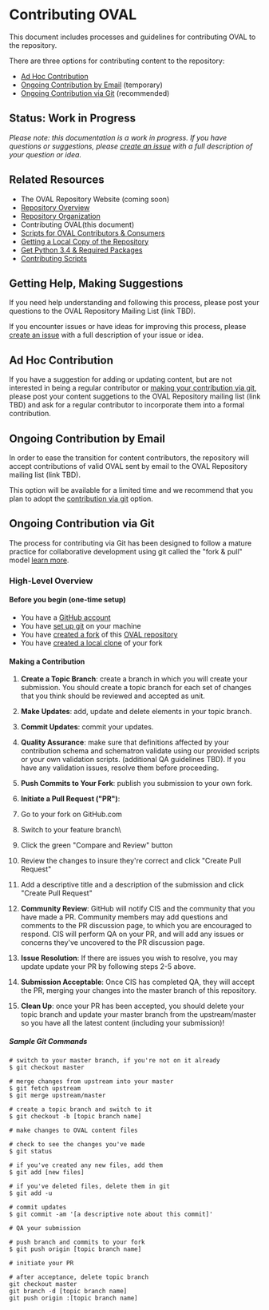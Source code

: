 # Contributing OVAL

This document includes processes and guidelines for contributing OVAL to the repository.

There are three options for contributing content to the repository:

- [Ad Hoc Contribution](#ad-hoc-contribution)
- [Ongoing Contribution by Email](#ongoing-contribution-by-email) (temporary)
- [Ongoing Contribution via Git](#ongoing-contribution-by-git) (recommended)

## Status: Work in Progress
*Please note: this documentation is a work in progress. If you have questions or suggestions, 
please [create an issue](https://github.com/CISecurity/OVALRepo/issues/new) with a full
description of your question or idea.*

## Related Resources

- The OVAL Repository Website (coming soon)
- [Repository Overview](./README.md)
- [Repository Organization](./repository/README.md)
- Contributing OVAL(this document)
- [Scripts for OVAL Contributors & Consumers](./scripts/README.md)
 - [Getting a Local Copy of the Repository](./README.getting.repo.md)
 - [Get Python 3.4 & Required Packages](./README.scripting.setup.md)
 - [Contributing Scripts](./scripts/README.contributing.scripts.md)

## Getting Help, Making Suggestions

If you need help understanding and following this process, please post your
questions to the OVAL Repository Mailing List (link TBD).

If you encounter issues or have ideas for improving this process, please 
[create an issue](https://github.com/CISecurity/OVALRepo/issues/new) with a full
description of your issue or idea.

## Ad Hoc Contribution

If you have a suggestion for adding or updating content, but are not interested in being a regular
contributor or [making your contribution via git](#ongoing-contribution-by-git), please post your
content suggetions to the OVAL Repository mailing list (link TBD) and ask for a regular contributor
to incorporate them into a formal contribution.

## Ongoing Contribution by Email

In order to ease the transition for content contributors, the repository will accept contributions
of valid OVAL sent by email to the OVAL Repository mailing list (link TBD).

This option will be available for a limited time and we recommend that you plan to adopt the 
[contribution via git](#ongoing-contribution-by-git) option.

## Ongoing Contribution via Git

The process for contributing via Git has been designed to follow a mature practice for collaborative 
development using git called the "fork & pull" model [learn more](https://help.github.com/articles/using-pull-requests/).

### High-Level Overview

#### Before you begin (one-time setup)

- You have a [GitHub account](https://github.com)
- You have [set up git](https://help.github.com/articles/set-up-git/) on your machine
- You have [created a fork](https://help.github.com/articles/fork-a-repo/) of this [OVAL repository](https://github.com/CISecurity/OVALRepo) 
- You have [created a local clone](https://help.github.com/articles/fork-a-repo/#step-2-create-a-local-clone-of-your-fork) of your fork

#### Making a Contribution

1. **Create a Topic Branch**: create a branch in which you will create your submission. You should create a topic branch for each set of changes that you think should be reviewed and accepted as unit.

2. **Make Updates**: add, update and delete elements in your topic branch.

3. **Commit Updates**: commit your updates.

4. **Quality Assurance**: make sure that definitions affected by your contribution schema and schematron validate
using our provided scripts or your own validation scripts. (additional QA guidelines TBD). If you have any validation
issues, resolve them before proceeding.

5. **Push Commits to Your Fork**: publish you submission to your own fork.

6. **Initiate a Pull Request ("PR")**: 
  1. Go to your fork on GitHub.com
  2. Switch to your feature branch\
  3. Click the green "Compare and Review" button 
  4. Review the changes to insure they're correct and click "Create Pull Request"
  5. Add a descriptive title and a description of the submission and click "Create Pull Request"

7. **Community Review**: GitHub will notify CIS and the community that you have made a PR.
Community members may add questions and comments to the PR discussion page, to which you are 
encouraged to respond. CIS will perform QA on your PR, and will add any issues or concerns they've uncovered to the PR discussion page.

8. **Issue Resolution**: If there are issues you wish to resolve, you may update update your PR by following
steps 2-5 above.

9. **Submission Acceptable**: Once CIS has completed QA, they will accept the PR, merging your changes into 
the master branch of this repository.

10. **Clean Up**: once your PR has been accepted, you should delete your topic branch and update your master
branch from the upstream/master so you have all the latest content (including your submission)!

##### Sample Git Commands

```Shell
# switch to your master branch, if you're not on it already
$ git checkout master

# merge changes from upstream into your master
$ git fetch upstream
$ git merge upstream/master

# create a topic branch and switch to it
$ git checkout -b [topic branch name]

# make changes to OVAL content files

# check to see the changes you've made
$ git status

# if you've created any new files, add them
$ git add [new files]

# if you've deleted files, delete them in git
$ git add -u

# commit updates
$ git commit -am '[a descriptive note about this commit]'

# QA your submission

# push branch and commits to your fork
$ git push origin [topic branch name]

# initiate your PR

# after acceptance, delete topic branch
git checkout master
git branch -d [topic branch name]
git push origin :[topic branch name]
```
